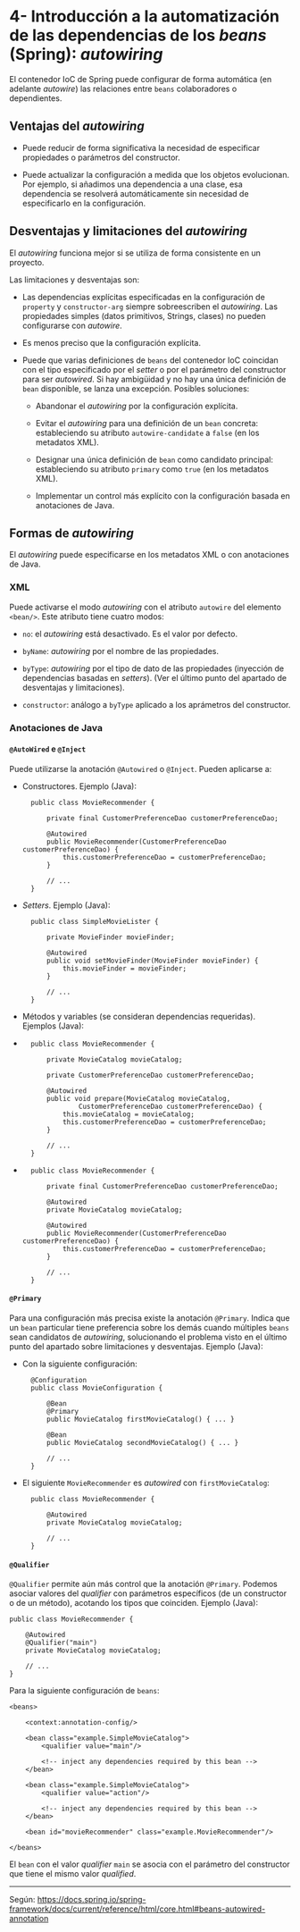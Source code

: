 # 4- Introducción a la automatización de las dependencias de los *beans* (Spring): *autowiring*
El contenedor IoC de Spring puede configurar de forma automática (en adelante *autowire*) las relaciones entre `beans` colaboradores o dependientes.

## Ventajas del *autowiring*

- Puede reducir de forma significativa la necesidad de especificar propiedades o parámetros del constructor.

- Puede actualizar la configuración a medida que los objetos evolucionan. Por ejemplo, si añadimos una dependencia a una clase, esa dependencia se resolverá automáticamente sin necesidad de especificarlo en la configuración. 

## Desventajas y limitaciones del *autowiring*
El *autowiring* funciona mejor si se utiliza de forma consistente en un proyecto.

Las limitaciones y desventajas son:

- Las dependencias explícitas especificadas en la configuración de `property` y `constructor-arg` siempre sobreescriben el *autowiring*. Las propiedades simples (datos primitivos, Strings, clases) no pueden configurarse con *autowire*.

- Es menos preciso que la configuración explícita.

- Puede que varias definiciones de `beans` del contenedor IoC coincidan con el tipo especificado por el *setter* o por el parámetro del constructor para ser *autowired*. Si hay ambigüidad y no hay una única definición de `bean` disponible, se lanza una excepción. Posibles soluciones:
  
  - Abandonar el *autowiring* por la configuración explícita.
  
  - Evitar el *autowiring* para una definición de un `bean` concreta: estableciendo su atributo `autowire-candidate` a `false` (en los metadatos XML).
  
  - Designar una única definición de `bean` como candidato principal: estableciendo su atributo `primary` como `true` (en los metadatos XML).
  
  - Implementar un control más explícito con la configuración basada en anotaciones de Java.

## Formas de *autowiring*

El *autowiring* puede especificarse en los metadatos XML o con anotaciones de Java.

### XML
Puede activarse el modo *autowiring* con el atributo `autowire` del elemento `<bean/>`. Este atributo tiene cuatro modos:

- `no`: el *autowiring* está desactivado. Es el valor por defecto.

- `byName`: *autowiring* por el nombre de las propiedades.

- `byType`: *autowiring* por el tipo de dato de las propiedades (inyección de dependencias basadas en *setters*). (Ver el último punto del apartado de desventajas y limitaciones).

- `constructor`: análogo a `byType` aplicado a los aprámetros del constructor.

### Anotaciones de Java
#### `@AutoWired` e `@Inject`
Puede utilizarse la anotación `@Autowired` o `@Inject`. Pueden aplicarse a:

- Constructores. Ejemplo (Java):

        public class MovieRecommender {

            private final CustomerPreferenceDao customerPreferenceDao;

            @Autowired
            public MovieRecommender(CustomerPreferenceDao customerPreferenceDao) {
                this.customerPreferenceDao = customerPreferenceDao;
            }

            // ...
        }

- *Setters*. Ejemplo (Java):

        public class SimpleMovieLister {

            private MovieFinder movieFinder;

            @Autowired
            public void setMovieFinder(MovieFinder movieFinder) {
                this.movieFinder = movieFinder;
            }

            // ...
        }

- Métodos y variables (se consideran dependencias requeridas). Ejemplos (Java):
- 
        public class MovieRecommender {

            private MovieCatalog movieCatalog;

            private CustomerPreferenceDao customerPreferenceDao;

            @Autowired
            public void prepare(MovieCatalog movieCatalog,
                    CustomerPreferenceDao customerPreferenceDao) {
                this.movieCatalog = movieCatalog;
                this.customerPreferenceDao = customerPreferenceDao;
            }

            // ...
        }

-
        public class MovieRecommender {

            private final CustomerPreferenceDao customerPreferenceDao;

            @Autowired
            private MovieCatalog movieCatalog;

            @Autowired
            public MovieRecommender(CustomerPreferenceDao customerPreferenceDao) {
                this.customerPreferenceDao = customerPreferenceDao;
            }

            // ...
        }

#### `@Primary`
Para una configuración más precisa existe la anotación `@Primary`. Indica que un `bean` particular tiene preferencia sobre los demás cuando múltiples `beans` sean candidatos de *autowiring*, solucionando el problema visto en el último punto del apartado sobre limitaciones y desventajas. Ejemplo (Java):

- Con la siguiente configuración:

        @Configuration
        public class MovieConfiguration {

            @Bean
            @Primary
            public MovieCatalog firstMovieCatalog() { ... }

            @Bean
            public MovieCatalog secondMovieCatalog() { ... }

            // ...
        }

- El siguiente `MovieRecommender` es *autowired* con `firstMovieCatalog`:

        public class MovieRecommender {

            @Autowired
            private MovieCatalog movieCatalog;

            // ...
        }

#### `@Qualifier`
`@Qualifier` permite aún más control que la anotación `@Primary`. Podemos asociar valores del *qualifier* con parámetros específicos (de un constructor o de un método), acotando los tipos que coinciden. Ejemplo (Java):

    public class MovieRecommender {

        @Autowired
        @Qualifier("main")
        private MovieCatalog movieCatalog;

        // ...
    }

Para la siguiente configuración de `beans`:

    <beans>

        <context:annotation-config/>

        <bean class="example.SimpleMovieCatalog">
            <qualifier value="main"/> 

            <!-- inject any dependencies required by this bean -->
        </bean>

        <bean class="example.SimpleMovieCatalog">
            <qualifier value="action"/> 

            <!-- inject any dependencies required by this bean -->
        </bean>

        <bean id="movieRecommender" class="example.MovieRecommender"/>

    </beans>

El `bean` con el valor *qualifier* `main` se asocia con el parámetro del constructor que tiene el mismo valor *qualified*.

***

Según: https://docs.spring.io/spring-framework/docs/current/reference/html/core.html#beans-autowired-annotation